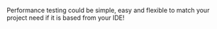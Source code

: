 Performance testing could be simple, easy and flexible to match your project need if it is based from your IDE!